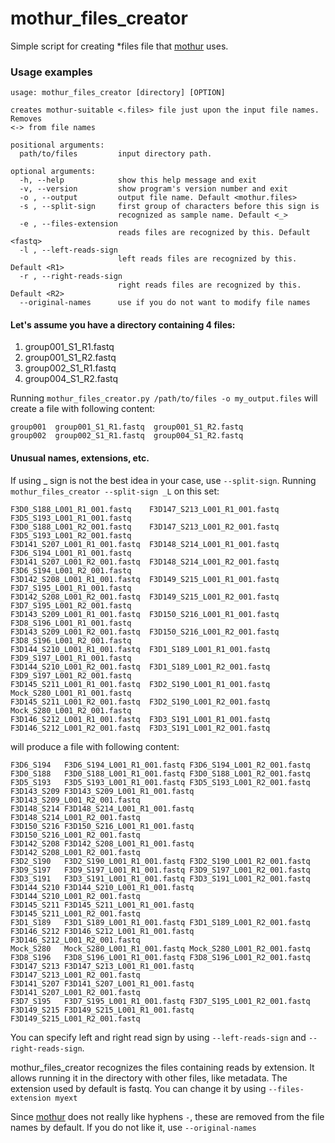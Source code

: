 # mothur_files_creator

Simple script for creating \*files file that [mothur](https://www.mothur.org/) uses.

### Usage examples

```
usage: mothur_files_creator [directory] [OPTION]

creates mothur-suitable <.files> file just upon the input file names. Removes
<-> from file names

positional arguments:
  path/to/files         input directory path.

optional arguments:
  -h, --help            show this help message and exit
  -v, --version         show program's version number and exit
  -o , --output         output file name. Default <mothur.files>
  -s , --split-sign     first group of characters before this sign is
                        recognized as sample name. Default <_>
  -e , --files-extension
                        reads files are recognized by this. Default <fastq>
  -l , --left-reads-sign
                        left reads files are recognized by this. Default <R1>
  -r , --right-reads-sign
                        right reads files are recognized by this. Default <R2>
  --original-names      use if you do not want to modify file names
```

#### Let's assume you have a directory containing 4 files:

1. group001_S1_R1.fastq
2. group001_S1_R2.fastq
3. group002_S1_R1.fastq
4. group004_S1_R2.fastq

Running ```mothur_files_creator.py /path/to/files -o my_output.files``` will create a file with following content:

```
group001  group001_S1_R1.fastq  group001_S1_R2.fastq
group002  group002_S1_R1.fastq  group004_S1_R2.fastq
```

#### Unusual names, extensions, etc.

If using _ sign is not the best idea in your case, use ```--split-sign```. Running ```mothur_files_creator --split-sign _L``` on this set:

```
F3D0_S188_L001_R1_001.fastq    F3D147_S213_L001_R1_001.fastq  F3D5_S193_L001_R1_001.fastq
F3D0_S188_L001_R2_001.fastq    F3D147_S213_L001_R2_001.fastq  F3D5_S193_L001_R2_001.fastq
F3D141_S207_L001_R1_001.fastq  F3D148_S214_L001_R1_001.fastq  F3D6_S194_L001_R1_001.fastq
F3D141_S207_L001_R2_001.fastq  F3D148_S214_L001_R2_001.fastq  F3D6_S194_L001_R2_001.fastq
F3D142_S208_L001_R1_001.fastq  F3D149_S215_L001_R1_001.fastq  F3D7_S195_L001_R1_001.fastq
F3D142_S208_L001_R2_001.fastq  F3D149_S215_L001_R2_001.fastq  F3D7_S195_L001_R2_001.fastq
F3D143_S209_L001_R1_001.fastq  F3D150_S216_L001_R1_001.fastq  F3D8_S196_L001_R1_001.fastq
F3D143_S209_L001_R2_001.fastq  F3D150_S216_L001_R2_001.fastq  F3D8_S196_L001_R2_001.fastq
F3D144_S210_L001_R1_001.fastq  F3D1_S189_L001_R1_001.fastq    F3D9_S197_L001_R1_001.fastq
F3D144_S210_L001_R2_001.fastq  F3D1_S189_L001_R2_001.fastq    F3D9_S197_L001_R2_001.fastq
F3D145_S211_L001_R1_001.fastq  F3D2_S190_L001_R1_001.fastq    Mock_S280_L001_R1_001.fastq
F3D145_S211_L001_R2_001.fastq  F3D2_S190_L001_R2_001.fastq    Mock_S280_L001_R2_001.fastq
F3D146_S212_L001_R1_001.fastq  F3D3_S191_L001_R1_001.fastq
F3D146_S212_L001_R2_001.fastq  F3D3_S191_L001_R2_001.fastq
```

will produce a file with following content:

```
F3D6_S194	F3D6_S194_L001_R1_001.fastq	F3D6_S194_L001_R2_001.fastq
F3D0_S188	F3D0_S188_L001_R1_001.fastq	F3D0_S188_L001_R2_001.fastq
F3D5_S193	F3D5_S193_L001_R1_001.fastq	F3D5_S193_L001_R2_001.fastq
F3D143_S209	F3D143_S209_L001_R1_001.fastq	F3D143_S209_L001_R2_001.fastq
F3D148_S214	F3D148_S214_L001_R1_001.fastq	F3D148_S214_L001_R2_001.fastq
F3D150_S216	F3D150_S216_L001_R1_001.fastq	F3D150_S216_L001_R2_001.fastq
F3D142_S208	F3D142_S208_L001_R1_001.fastq	F3D142_S208_L001_R2_001.fastq
F3D2_S190	F3D2_S190_L001_R1_001.fastq	F3D2_S190_L001_R2_001.fastq
F3D9_S197	F3D9_S197_L001_R1_001.fastq	F3D9_S197_L001_R2_001.fastq
F3D3_S191	F3D3_S191_L001_R1_001.fastq	F3D3_S191_L001_R2_001.fastq
F3D144_S210	F3D144_S210_L001_R1_001.fastq	F3D144_S210_L001_R2_001.fastq
F3D145_S211	F3D145_S211_L001_R1_001.fastq	F3D145_S211_L001_R2_001.fastq
F3D1_S189	F3D1_S189_L001_R1_001.fastq	F3D1_S189_L001_R2_001.fastq
F3D146_S212	F3D146_S212_L001_R1_001.fastq	F3D146_S212_L001_R2_001.fastq
Mock_S280	Mock_S280_L001_R1_001.fastq	Mock_S280_L001_R2_001.fastq
F3D8_S196	F3D8_S196_L001_R1_001.fastq	F3D8_S196_L001_R2_001.fastq
F3D147_S213	F3D147_S213_L001_R1_001.fastq	F3D147_S213_L001_R2_001.fastq
F3D141_S207	F3D141_S207_L001_R1_001.fastq	F3D141_S207_L001_R2_001.fastq
F3D7_S195	F3D7_S195_L001_R1_001.fastq	F3D7_S195_L001_R2_001.fastq
F3D149_S215	F3D149_S215_L001_R1_001.fastq	F3D149_S215_L001_R2_001.fastq
```

You can specify left and right read sign by using ```--left-reads-sign``` and ```--right-reads-sign```.

mothur_files_creator recognizes the files containing reads by extension. It allows running it in the directory with other files, like metadata. The extension used by default is fastq. You can change it by using ```--files-extension myext```

Since [mothur](https://www.mothur.org/) does not really like hyphens ```-```, these are removed from the file names by default. If you do not like it, use ```--original-names```
